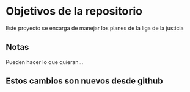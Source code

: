 # Objetivos de la repositorio

Este proyecto se encarga de manejar los planes de la liga de la justicia


## Notas
Pueden hacer lo que quieran...

## Estos cambios son nuevos desde github
